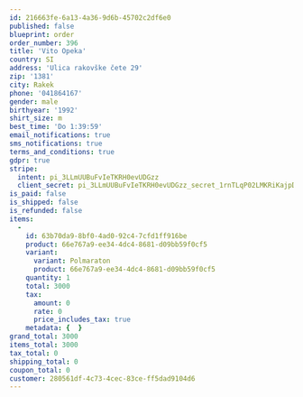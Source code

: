 ```yaml
---
id: 216663fe-6a13-4a36-9d6b-45702c2df6e0
published: false
blueprint: order
order_number: 396
title: 'Vito Opeka'
country: SI
address: 'Ulica rakovške čete 29'
zip: '1381'
city: Rakek
phone: '041864167'
gender: male
birthyear: '1992'
shirt_size: m
best_time: 'Do 1:39:59'
email_notifications: true
sms_notifications: true
terms_and_conditions: true
gdpr: true
stripe:
  intent: pi_3LLmUUBuFvIeTKRH0evUDGzz
  client_secret: pi_3LLmUUBuFvIeTKRH0evUDGzz_secret_1rnTLqP02LMKRiKajpDQpFMaT
is_paid: false
is_shipped: false
is_refunded: false
items:
  -
    id: 63b70da9-8bf0-4ad0-92c4-7cfd1ff916be
    product: 66e767a9-ee34-4dc4-8681-d09bb59f0cf5
    variant:
      variant: Polmaraton
      product: 66e767a9-ee34-4dc4-8681-d09bb59f0cf5
    quantity: 1
    total: 3000
    tax:
      amount: 0
      rate: 0
      price_includes_tax: true
    metadata: {  }
grand_total: 3000
items_total: 3000
tax_total: 0
shipping_total: 0
coupon_total: 0
customer: 280561df-4c73-4cec-83ce-ff5dad9104d6
---
```

